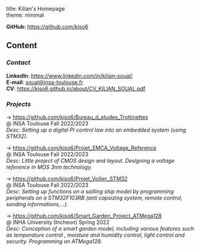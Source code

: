 title: Kilian's Homepage  
theme: minimal  


**GitHub:** <https://github.com/kiso6>  

## Content  

### **_Contact_**  

**LinkedIn**: <https://www.linkedin.com/in/kilian-soual/>  
**E-mail**: <soual@insa-toulouse.fr>  
**CV**: <https://kiso6.github.io/about/CV_KILIAN_SOUAL.pdf>  

### **_Projects_**  

-> <https://github.com/kiso6/Bureau_d_etudes_Trottinettes>  
  @ INSA Toulouse Fall 2022/2023  
  _Desc: Setting up a digital PI control law into an
  embedded system (using STM32)._
  
-> <https://github.com/kiso6/Projet_EMCA_Voltage_Reference>  
  @ INSA Toulouse Fall 2022/2023  
  _Desc: Little project of CMOS design and layout. Designing
  a voltage reference in MOS 3nm technology._  
  
-> <https://github.com/kiso6/Projet_Voilier_STM32>  
  @ INSA Toulouse Fall 2022/2023  
  _Desc: Setting up functions on a sailling ship model by
  programming peripherals on a STM32F103RB (anti capsizing 
  system, remote control, sending informations,...)._  
  
-> <https://github.com/kiso6/Smart_Garden_Project_ATMega128>  
@ INHA University (Incheon) Spring 2022  
 _Desc: Conception of a smart garden model, including various
features such as temperature control , moisture and humidity
control, light control and security. Programming on ATMega128._ 
